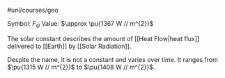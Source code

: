 #uni/courses/geo 

Symbol: $F_\Theta$
Value: $\approx \pu{1367 W // m^{2}}$

The solar constant describes the amount of [[Heat Flow|heat flux]] delivered to [[Earth]] by [[Solar Radiation]].

Despite the name, it is not a constant and varies over time. It ranges from $\pu{1315 W // m^{2}}$ to $\pu{1408 W // m^{2}}$.